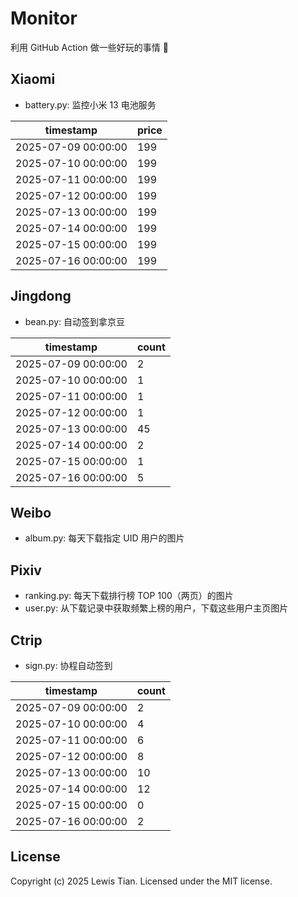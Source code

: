 # Monitor

利用 GitHub Action 做一些好玩的事情 🤣

## Xiaomi

- battery.py: 监控小米 13 电池服务

<!-- xiaomi13battery-start -->

| timestamp | price |
| --- | --- |
| 2025-07-09 00:00:00 | 199 |
| 2025-07-10 00:00:00 | 199 |
| 2025-07-11 00:00:00 | 199 |
| 2025-07-12 00:00:00 | 199 |
| 2025-07-13 00:00:00 | 199 |
| 2025-07-14 00:00:00 | 199 |
| 2025-07-15 00:00:00 | 199 |
| 2025-07-16 00:00:00 | 199 |

<!-- xiaomi13battery-end -->

## Jingdong

- bean.py: 自动签到拿京豆

<!-- jingdongbean-start -->

| timestamp | count |
| --- | --- |
| 2025-07-09 00:00:00 | 2 |
| 2025-07-10 00:00:00 | 1 |
| 2025-07-11 00:00:00 | 1 |
| 2025-07-12 00:00:00 | 1 |
| 2025-07-13 00:00:00 | 45 |
| 2025-07-14 00:00:00 | 2 |
| 2025-07-15 00:00:00 | 1 |
| 2025-07-16 00:00:00 | 5 |

<!-- jingdongbean-end -->

## Weibo

- album.py: 每天下载指定 UID 用户的图片

## Pixiv

- ranking.py: 每天下载排行榜 TOP 100（两页）的图片
- user.py: 从下载记录中获取频繁上榜的用户，下载这些用户主页图片

## Ctrip

- sign.py: 协程自动签到

<!-- ctrip_sign-start -->

| timestamp | count |
| --- | --- |
| 2025-07-09 00:00:00 | 2 |
| 2025-07-10 00:00:00 | 4 |
| 2025-07-11 00:00:00 | 6 |
| 2025-07-12 00:00:00 | 8 |
| 2025-07-13 00:00:00 | 10 |
| 2025-07-14 00:00:00 | 12 |
| 2025-07-15 00:00:00 | 0 |
| 2025-07-16 00:00:00 | 2 |

<!-- ctrip_sign-end -->

## License

Copyright (c) 2025 Lewis Tian. Licensed under the MIT license.
